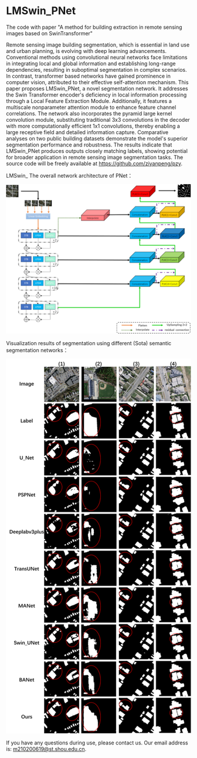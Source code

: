# LMSwin_PNet
The code with paper "A method for building extraction in remote sensing images based on SwinTransformer"

Remote sensing image building segmentation, which is essential in land use and urban planning, is evolving with deep learning advancements. Conventional methods using convolutional neural networks face limitations in integrating local and global information and establishing long-range dependencies, resulting in suboptimal segmentation in complex scenarios. In contrast, transformer based networks have gained prominence in computer vision, attributed to their effective self-attention mechanism. This paper proposes LMSwin_PNet, a novel segmentation network. It addresses the Swin Transformer encoder's deficiency in local information processing through a Local Feature Extraction Module. Additionally, it features a multiscale nonparameter attention module to enhance feature channel correlations. The network also incorporates the pyramid large kernel convolution module, substituting traditional 3x3 convolutions in the decoder with more computationally efficient 1x1 convolutions, thereby enabling a large receptive field and detailed information capture. Comparative analyses on two public building datasets demonstrate the model's superior segmentation performance and robustness. The results indicate that LMSwin_PNet produces outputs closely matching labels, showing potential for broader application in remote sensing image segmentation tasks. The source code will be freely available at https://github.com/ziyanpeng/pzy.

LMSwin_ The overall network architecture of PNet：

![network](https://github.com/ziyanpeng/pzy/blob/master/network.png)

Visualization results of segmentation using different (Sota) semantic segmentation networks：

![xiaorong](https://github.com/ziyanpeng/pzy/blob/master/xiaorong.png)

If you have any questions during use, please contact us. Our email address is: m210200619@st.shou.edu.cn.


